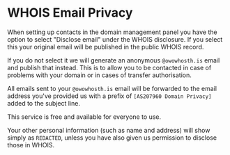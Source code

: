 # WHOIS Email Privacy

When setting up contacts in the domain management panel you have the option to select 
"Disclose email" under the WHOIS disclosure. If you select this your original email will be
published in the public WHOIS record.

If you do not select it we will generate an anonymous `@owowhosth.is` email and publish that instead.
This is to allow you to be contacted in case of problems with your domain or in cases of transfer
authorisation.

All emails sent to your `@owowhosth.is` email will be forwarded to the email address you've provided
us with a prefix of `[AS207960 Domain Privacy]` added to the subject line.

This service is free and available for everyone to use.

Your other personal information (such as name and address) will show simply as `REDACTED`,
unless you have also given us permission to disclose those in WHOIS.